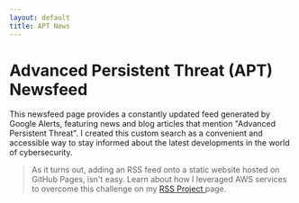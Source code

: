 ```yaml
---
layout: default
title: APT News
---
```

# Advanced Persistent Threat (APT) Newsfeed
<p>This newsfeed page provides a constantly updated feed generated by Google Alerts, featuring news and blog articles that mention "Advanced Persistent Threat". I created this custom search as a convenient and accessible way to stay informed about the latest developments in the world of cybersecurity.</p>

> As it turns out, adding an RSS feed onto a static website hosted on GitHub Pages, isn't easy. Learn about how I leveraged AWS services to overcome this challenge on my <a href="rss-feed-project">RSS Project </a>page.
<div id="google-alerts-feed"></div>

<script>
  const googleAlertsFeedUrl = 'https://s5tvejj1hh.execute-api.us-east-1.amazonaws.com/therealrss3/rssFeedProxy';
  const googleAlertsFeedContainer = document.getElementById('google-alerts-feed');

  fetch(googleAlertsFeedUrl)
    .then(response => response.text())
    .then(data => {
      const parser = new DOMParser();
      const xml = parser.parseFromString(data, 'application/xml');
      const items = xml.querySelectorAll('entry');
      
      let html = '';
      items.forEach(item => {
        const date = new Date(item.querySelector('published').textContent).toLocaleDateString();
        const link = item.querySelector('link').getAttribute('href');
        const url = new URL(link);
        const publisher = url.hostname;
        html += `
          <h2>${item.querySelector('title').textContent}</h2>
          <p>${item.querySelector('content').textContent}</p>
          <p>Published on: ${date} by ${publisher}</p>
          <a href="${link}" target="_blank">Read More</a>
          <hr>
        `;
      });
      
      googleAlertsFeedContainer.innerHTML = html;
    });
</script>